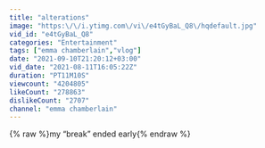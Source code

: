```yaml
---
title: "alterations"
image: "https:\/\/i.ytimg.com\/vi\/e4tGyBaL_Q8\/hqdefault.jpg"
vid_id: "e4tGyBaL_Q8"
categories: "Entertainment"
tags: ["emma chamberlain","vlog"]
date: "2021-09-10T21:20:12+03:00"
vid_date: "2021-08-11T16:05:22Z"
duration: "PT11M10S"
viewcount: "4204805"
likeCount: "278863"
dislikeCount: "2707"
channel: "emma chamberlain"
---
```

{% raw %}my “break” ended early{% endraw %}
